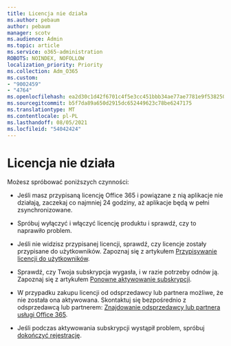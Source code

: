 ```yaml
---
title: Licencja nie działa
ms.author: pebaum
author: pebaum
manager: scotv
ms.audience: Admin
ms.topic: article
ms.service: o365-administration
ROBOTS: NOINDEX, NOFOLLOW
localization_priority: Priority
ms.collection: Adm_O365
ms.custom:
- "9002459"
- "4764"
ms.openlocfilehash: ea2d30c1d42f6701c4f5e3cc451bbb34ae77ae7781e9f5382502eeb9782ea023
ms.sourcegitcommit: b5f7da89a650d2915dc652449623c78be6247175
ms.translationtype: MT
ms.contentlocale: pl-PL
ms.lasthandoff: 08/05/2021
ms.locfileid: "54042424"
---
```

# <a name="license-not-working"></a>Licencja nie działa

Możesz spróbować poniższych czynności:

- Jeśli masz przypisaną licencję Office 365 i powiązane z nią aplikacje nie działają, zaczekaj co najmniej 24 godziny, aż aplikacje będą w pełni zsynchronizowane. 

- Spróbuj wyłączyć i włączyć licencję produktu i sprawdź, czy to naprawiło problem. 

- Jeśli nie widzisz przypisanej licencji, sprawdź, czy licencje zostały przypisane do użytkowników. Zapoznaj się z artykułem [Przypisywanie licencji do użytkowników](https://docs.microsoft.com/microsoft-365/admin/manage/assign-licenses-to-users?view=o365-worldwide).

- Sprawdź, czy Twoja subskrypcja wygasła, i w razie potrzeby odnów ją. Zapoznaj się z artykułem [Ponowne aktywowanie subskrypcji](https://docs.microsoft.com/alchemyinsights/reactivate-your-subscription). 

- W przypadku zakupu licencji od odsprzedawcy lub partnera możliwe, że nie została ona aktywowana. Skontaktuj się bezpośrednio z odsprzedawcą lub partnerem: [Znajdowanie odsprzedawcy lub partnera usługi Office 365](https://docs.microsoft.com//microsoft-365/admin/manage/find-your-partner-or-reseller).

- Jeśli podczas aktywowania subskrypcji wystąpił problem, spróbuj [dokończyć rejestrację](https://go.microsoft.com/fwlink/?linkid=2126800).
